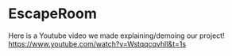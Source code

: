 # EscapeRoom

Here is a Youtube video we made explaining/demoing our project!
https://www.youtube.com/watch?v=WstqqcqvhlI&t=1s 
